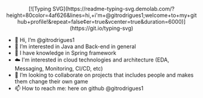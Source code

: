 <p align="center">
  [![Typing SVG](https://readme-typing-svg.demolab.com/?height=80color=4af626&lines=hi,+i'm+@gitrodrigues1;welcome+to+my+github+profile!&repeat=false&center=true&vcenter=true&duration=6000)](https://git.io/typing-svg)
</p>

- 👋 Hi, I’m @gitrodrigues1
- 👀 I’m interested in Java and Back-end in general
- 🌱 I have knowledge in Spring framework
- ☁️ I'm interested in cloud technologies and architecture (EDA, Messaging, Monitoring, CI/CD, etc) 
- 💞️ I’m looking to collaborate on projects that includes people and makes them change their own game 
- 📫 How to reach me: here on github @gitrodrigues1

<!---
gitrodrigues1/gitrodrigues1 is a ✨ special ✨ repository because its `README.md` (this file) appears on your GitHub profile.
You can click the Preview link to take a look at your changes.
--->
